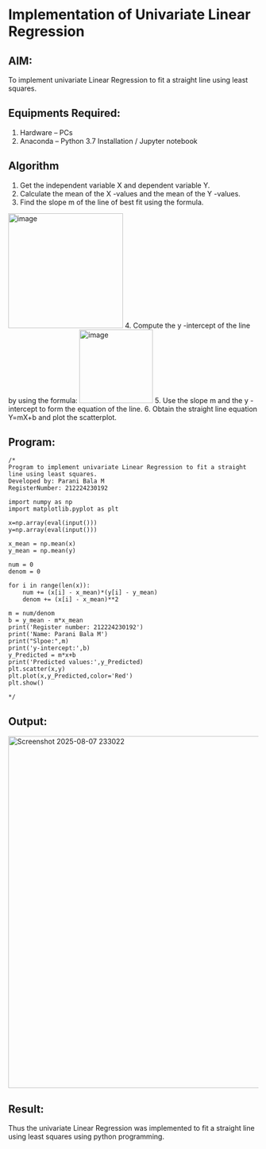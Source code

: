 # Implementation of Univariate Linear Regression
## AIM:
To implement univariate Linear Regression to fit a straight line using least squares.

## Equipments Required:
1. Hardware – PCs
2. Anaconda – Python 3.7 Installation / Jupyter notebook

## Algorithm
1. Get the independent variable X and dependent variable Y.
2. Calculate the mean of the X -values and the mean of the Y -values.
3. Find the slope m of the line of best fit using the formula. 
<img width="231" alt="image" src="https://user-images.githubusercontent.com/93026020/192078527-b3b5ee3e-992f-46c4-865b-3b7ce4ac54ad.png">
4. Compute the y -intercept of the line by using the formula:
<img width="148" alt="image" src="https://user-images.githubusercontent.com/93026020/192078545-79d70b90-7e9d-4b85-9f8b-9d7548a4c5a4.png">
5. Use the slope m and the y -intercept to form the equation of the line.
6. Obtain the straight line equation Y=mX+b and plot the scatterplot.

## Program:
```
/*
Program to implement univariate Linear Regression to fit a straight line using least squares.
Developed by: Parani Bala M
RegisterNumber: 212224230192

import numpy as np
import matplotlib.pyplot as plt

x=np.array(eval(input()))
y=np.array(eval(input()))

x_mean = np.mean(x)
y_mean = np.mean(y)

num = 0
denom = 0

for i in range(len(x)):
    num += (x[i] - x_mean)*(y[i] - y_mean)
    denom += (x[i] - x_mean)**2

m = num/denom
b = y_mean - m*x_mean
print('Register number: 212224230192')
print('Name: Parani Bala M')
print("Slpoe:",m)
print('y-intercept:',b)
y_Predicted = m*x+b
print('Predicted values:',y_Predicted)
plt.scatter(x,y)
plt.plot(x,y_Predicted,color='Red')
plt.show()
 
*/
```

## Output:
<img width="885" height="708" alt="Screenshot 2025-08-07 233022" src="https://github.com/user-attachments/assets/67a6a079-e1cb-486e-8136-0adb411c81f2" />



## Result:
Thus the univariate Linear Regression was implemented to fit a straight line using least squares using python programming.
